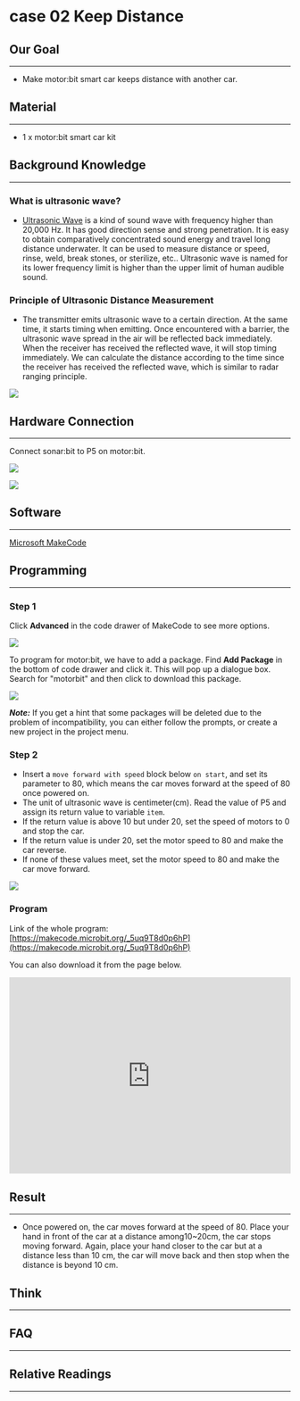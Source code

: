 # case 02 Keep Distance

## Our Goal
---
- Make motor:bit smart car keeps distance with another car. 


## Material
---
- 1 x motor:bit smart car kit

## Background Knowledge
---
### What is ultrasonic wave?
- [Ultrasonic Wave](https://zh.wikipedia.org/wiki/%E8%B6%85%E8%81%B2%E6%B3%A2) is a kind of sound wave with frequency higher than 20,000 Hz. It has good direction sense and strong penetration. It is easy to obtain comparatively concentrated sound energy and travel long distance underwater. It can be used to measure distance or speed, rinse, weld, break stones, or sterilize, etc.. Ultrasonic wave is named for its lower frequency limit is higher than the upper limit of human audible sound. 

### Principle of Ultrasonic Distance Measurement

- The transmitter emits ultrasonic wave to a certain direction. At the same time, it starts timing when emitting. Once encountered with a barrier, the ultrasonic wave spread in the air will be reflected back immediately. When the receiver has received the reflected wave, it will stop timing immediately. We can calculate the distance according to the time since the receiver has received the reflected wave, which is similar to radar ranging principle.

![](./images/8K6u2ce.jpg)


## Hardware Connection
---

Connect sonar:bit to P5 on motor:bit.

![](./images/t4vFZ0y.jpg)

![](./images/kzPngGo.jpg)


## Software
---
[Microsoft MakeCode](https://makecode.microbit.org/#)


## Programming
---
### Step 1

Click **Advanced** in the code drawer of MakeCode to see more options. 

![](./images/LjMR5IU.png)

To program for motor:bit, we have to add a package. Find **Add Package** in the bottom of code drawer and click it. This will pop up a dialogue box. Search for "motorbit" and then click to download this package.

![](./images/XDlSfIS.png)

***Note:*** If you get a hint that some packages will be deleted due to the problem of incompatibility, you can either follow the prompts, or create a new project in the project menu.

### Step 2

- Insert a `move forward with speed` block below `on start`, and set its parameter to 80, which means the car moves forward at the speed of 80 once powered on. 
- The unit of ultrasonic wave is centimeter(cm). Read the value of P5 and assign its return value to variable `item`.
- If the return value is above 10 but under 20, set the speed of motors to 0 and stop the car.
- If the return value is under 20, set the motor speed to 80 and make the car reverse. 
- If none of these values meet, set the motor speed to 80 and make the car move forward. 

![](./images/gcR99Lj.png)

### Program

Link of the whole program: [https://makecode.microbit.org/_5uq9T8d0p6hP](https://makecode.microbit.org/_5uq9T8d0p6hP)

You can also download it from the page below.

<div style="position:relative;height:0;padding-bottom:70%;overflow:hidden;"><iframe style="position:absolute;top:0;left:0;width:100%;height:100%;" src="https://makecode.microbit.org/#pub:_5uq9T8d0p6hP" frameborder="0" sandbox="allow-popups allow-forms allow-scripts allow-same-origin"></iframe></div>  



## Result
---
- Once powered on, the car moves forward at the speed of 80. Place your hand in front of the car at a distance among10~20cm, the car stops moving forward. Again, place your hand closer to the car but at a distance less than 10 cm, the car will move back and then stop when the distance is beyond 10 cm. 


## Think 
---


## FAQ
---


## Relative Readings
---

